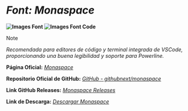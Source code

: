 <!-- Autor: Daniel Benjamin Perez Morales -->
<!-- GitHub: https://github.com/D4nitrix13 -->
<!-- GitLab: https://gitlab.com/D4nitrix13 -->
<!-- Correo electrónico: danielperezdev@proton.me -->

# ***Font: Monaspace***

**![Images Font](../../Fonts/Monaspace.png "Fonts/Monaspace.png")**
**![Images Font Code](../../Font%20Images%20Code/Monaspace%20Code.png "Font Images Code/Monaspace Code.png")**

> [!NOTE]
> *Recomendada para editores de código y terminal integrada de VSCode, proporcionando una buena legibilidad y soporte para Powerline.*

**Página Oficial:** *[Monaspace](https://monaspace.githubnext.com/ "https://monaspace.githubnext.com/")*

**Repositorio Oficial de GitHub:** *[GitHub - githubnext/monaspace](https://github.com/githubnext/monaspace#monaspace "https://github.com/githubnext/monaspace#monaspace")*

**Link GitHub Releases:** *[Monaspace Releases](https://github.com/githubnext/monaspace/releases/tag/v1.101 "https://github.com/githubnext/monaspace/releases/tag/v1.101")*

**Link de Descarga:** *[Descargar Monaspace](https://github.com/githubnext/monaspace/releases/download/v1.101/monaspace-v1.101.zip "https://github.com/githubnext/monaspace/releases/download/v1.101/monaspace-v1.101.zip")*
